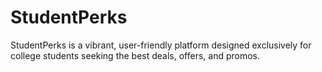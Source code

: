 # StudentPerks
StudentPerks is a vibrant, user-friendly platform designed exclusively for college students seeking the best deals, offers, and promos.
